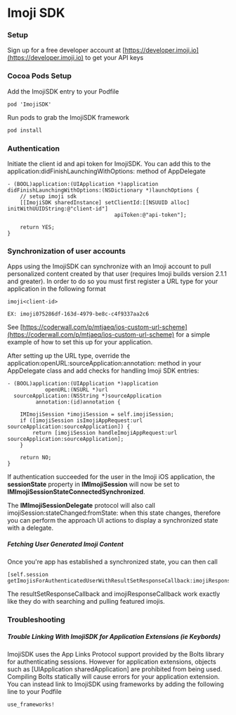 # Imoji SDK

### Setup

Sign up for a free developer account at [https://developer.imoji.io](https://developer.imoji.io) to get your API keys

### Cocoa Pods Setup

Add the ImojiSDK entry to your Podfile

```
pod 'ImojiSDK'
```

Run pods to grab the ImojiSDK framework

```bash
pod install
```

### Authentication

Initiate the client id and api token for ImojiSDK. You can add this to the application:didFinishLaunchingWithOptions: method of AppDelegate

```
- (BOOL)application:(UIApplication *)application didFinishLaunchingWithOptions:(NSDictionary *)launchOptions {
    // setup imoji sdk
    [[ImojiSDK sharedInstance] setClientId:[[NSUUID alloc] initWithUUIDString:@"client-id"]
                                  apiToken:@"api-token"];

    return YES;
}
```

### Synchronization of user accounts

Apps using the ImojiSDK can synchronize with an Imoji account to pull personalized content created by that user (requires Imoji builds version 2.1.1 and greater). In order to do so you must first register a URL type for your application in the following format

```
imoji<client-id>

EX: imoji075286df-163d-4979-be8c-c4f9337aa2c6
```

See [https://coderwall.com/p/mtjaeq/ios-custom-url-scheme](https://coderwall.com/p/mtjaeq/ios-custom-url-scheme) for a simple example of how to set this up for your application.

After setting up the URL type, override the application:openURL:sourceApplication:annotation: method in your AppDelegate class and add checks for handling Imoji SDK entries:

```
- (BOOL)application:(UIApplication *)application
            openURL:(NSURL *)url
  sourceApplication:(NSString *)sourceApplication
         annotation:(id)annotation {
    
    IMImojiSession *imojiSession = self.imojiSession;
    if ([imojiSession isImojiAppRequest:url sourceApplication:sourceApplication]) {
        return [imojiSession handleImojiAppRequest:url sourceApplication:sourceApplication];
    }

    return NO;
}
```

If authentication succeeded for the user in the Imoji iOS application, the **sessionState** property in **IMImojiSession** will now be set to **IMImojiSessionStateConnectedSynchronized**. 

The **IMImojiSessionDelegate** protocol will also call imojiSession:stateChanged:fromState: when this state changes, therefore you can perform the approach UI actions to display a synchronized state with a delegate.

##### Fetching User Generated Imoji Content

Once you're app has established a synchronized state, you can then call

```
[self.session getImojisForAuthenticatedUserWithResultSetResponseCallback:imojiResponseCallback:]
```

The resultSetResponseCallback and imojiResponseCallback work exactly like they do with searching and pulling featured imojis.


### Troubleshooting

##### Trouble Linking With ImojiSDK for Application Extensions (ie Keybords)

ImojiSDK uses the App Links Protocol support provided by the Bolts library for authenticating sessions. However for application extensions, objects such as [UIApplication sharedApplication] are prohibited from being used. Compiling Bolts statically will cause errors for your application extension. You can instead link to ImojiSDK using frameworks by adding the following line to your Podfile

```
use_frameworks!
```
